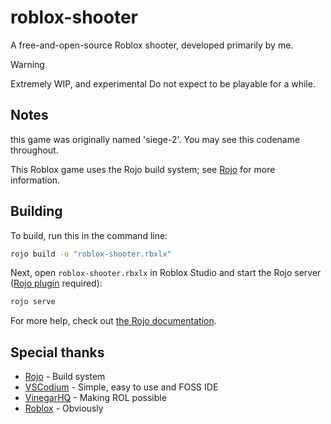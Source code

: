 # roblox-shooter
A free-and-open-source Roblox shooter, developed primarily by me.

> [!WARNING]  
> Extremely WIP, and experimental
> Do not expect to be playable for a while.

## Notes
this game was originally named 'siege-2'. You may see this codename throughout.

This Roblox game uses the Rojo build system; see [Rojo](https://github.com/rojo-rbx/rojo) for more information.

## Building
To build, run this in the command line:

```bash
rojo build -o "roblox-shooter.rbxlx"
```

Next, open `roblox-shooter.rbxlx` in Roblox Studio and start the Rojo server ([Rojo plugin](https://create.roblox.com/store/asset/13916111004/Rojo) required):

```bash
rojo serve
```

For more help, check out [the Rojo documentation](https://rojo.space/docs).

## Special thanks
- [Rojo](https://rojo.space/docs) - Build system  
- [VSCodium](https://vscodium.com/) - Simple, easy to use and FOSS IDE
- [VinegarHQ](https://vinegarhq.io) - Making ROL possible  
- [Roblox](https://www.roblox.com) - Obviously  